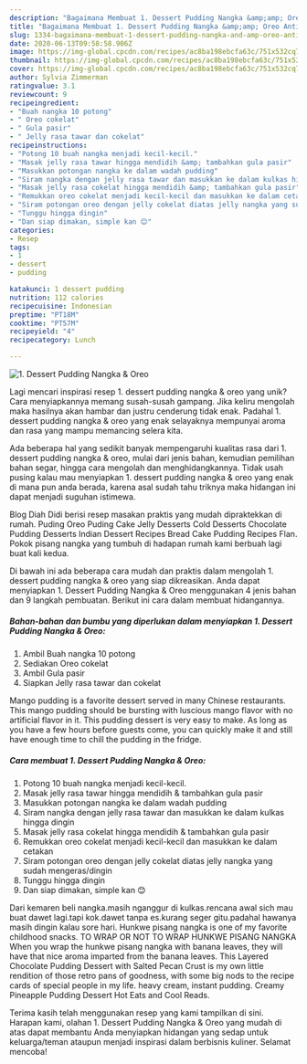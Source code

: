 ```yaml
---
description: "Bagaimana Membuat 1. Dessert Pudding Nangka &amp;amp; Oreo Anti Gagal"
title: "Bagaimana Membuat 1. Dessert Pudding Nangka &amp;amp; Oreo Anti Gagal"
slug: 1334-bagaimana-membuat-1-dessert-pudding-nangka-and-amp-oreo-anti-gagal
date: 2020-06-13T09:58:58.906Z
image: https://img-global.cpcdn.com/recipes/ac8ba198ebcfa63c/751x532cq70/1-dessert-pudding-nangka-oreo-foto-resep-utama.jpg
thumbnail: https://img-global.cpcdn.com/recipes/ac8ba198ebcfa63c/751x532cq70/1-dessert-pudding-nangka-oreo-foto-resep-utama.jpg
cover: https://img-global.cpcdn.com/recipes/ac8ba198ebcfa63c/751x532cq70/1-dessert-pudding-nangka-oreo-foto-resep-utama.jpg
author: Sylvia Zimmerman
ratingvalue: 3.1
reviewcount: 9
recipeingredient:
- "Buah nangka 10 potong"
- " Oreo cokelat"
- " Gula pasir"
- " Jelly rasa tawar dan cokelat"
recipeinstructions:
- "Potong 10 buah nangka menjadi kecil-kecil."
- "Masak jelly rasa tawar hingga mendidih &amp; tambahkan gula pasir"
- "Masukkan potongan nangka ke dalam wadah pudding"
- "Siram nangka dengan jelly rasa tawar dan masukkan ke dalam kulkas hingga dingin"
- "Masak jelly rasa cokelat hingga mendidih &amp; tambahkan gula pasir"
- "Remukkan oreo cokelat menjadi kecil-kecil dan masukkan ke dalam cetakan"
- "Siram potongan oreo dengan jelly cokelat diatas jelly nangka yang sudah mengeras/dingin"
- "Tunggu hingga dingin"
- "Dan siap dimakan, simple kan 😊"
categories:
- Resep
tags:
- 1
- dessert
- pudding

katakunci: 1 dessert pudding 
nutrition: 112 calories
recipecuisine: Indonesian
preptime: "PT18M"
cooktime: "PT57M"
recipeyield: "4"
recipecategory: Lunch

---
```



![1. Dessert Pudding Nangka &amp; Oreo](https://img-global.cpcdn.com/recipes/ac8ba198ebcfa63c/751x532cq70/1-dessert-pudding-nangka-oreo-foto-resep-utama.jpg)

Lagi mencari inspirasi resep 1. dessert pudding nangka &amp; oreo yang unik? Cara menyiapkannya memang susah-susah gampang. Jika keliru mengolah maka hasilnya akan hambar dan justru cenderung tidak enak. Padahal 1. dessert pudding nangka &amp; oreo yang enak selayaknya mempunyai aroma dan rasa yang mampu memancing selera kita.

Ada beberapa hal yang sedikit banyak mempengaruhi kualitas rasa dari 1. dessert pudding nangka &amp; oreo, mulai dari jenis bahan, kemudian pemilihan bahan segar, hingga cara mengolah dan menghidangkannya. Tidak usah pusing kalau mau menyiapkan 1. dessert pudding nangka &amp; oreo yang enak di mana pun anda berada, karena asal sudah tahu triknya maka hidangan ini dapat menjadi suguhan istimewa.

Blog Diah Didi berisi resep masakan praktis yang mudah dipraktekkan di rumah. Puding Oreo Puding Cake Jelly Desserts Cold Desserts Chocolate Pudding Desserts Indian Dessert Recipes Bread Cake Pudding Recipes Flan. Pokok pisang nangka yang tumbuh di hadapan rumah kami berbuah lagi buat kali kedua.


Di bawah ini ada beberapa cara mudah dan praktis dalam mengolah 1. dessert pudding nangka &amp; oreo yang siap dikreasikan. Anda dapat menyiapkan 1. Dessert Pudding Nangka &amp; Oreo menggunakan 4 jenis bahan dan 9 langkah pembuatan. Berikut ini cara dalam membuat hidangannya.

<!--inarticleads1-->

##### Bahan-bahan dan bumbu yang diperlukan dalam menyiapkan 1. Dessert Pudding Nangka &amp; Oreo:

1. Ambil Buah nangka 10 potong
1. Sediakan  Oreo cokelat
1. Ambil  Gula pasir
1. Siapkan  Jelly rasa tawar dan cokelat


Mango pudding is a favorite dessert served in many Chinese restaurants. This mango pudding should be bursting with luscious mango flavor with no artificial flavor in it. This pudding dessert is very easy to make. As long as you have a few hours before guests come, you can quickly make it and still have enough time to chill the pudding in the fridge. 

<!--inarticleads2-->

##### Cara membuat 1. Dessert Pudding Nangka &amp; Oreo:

1. Potong 10 buah nangka menjadi kecil-kecil.
1. Masak jelly rasa tawar hingga mendidih &amp; tambahkan gula pasir
1. Masukkan potongan nangka ke dalam wadah pudding
1. Siram nangka dengan jelly rasa tawar dan masukkan ke dalam kulkas hingga dingin
1. Masak jelly rasa cokelat hingga mendidih &amp; tambahkan gula pasir
1. Remukkan oreo cokelat menjadi kecil-kecil dan masukkan ke dalam cetakan
1. Siram potongan oreo dengan jelly cokelat diatas jelly nangka yang sudah mengeras/dingin
1. Tunggu hingga dingin
1. Dan siap dimakan, simple kan 😊


Dari kemaren beli nangka.masih nganggur di kulkas.rencana awal sich mau buat dawet lagi.tapi kok.dawet tanpa es.kurang seger gitu.padahal hawanya masih dingin kalau sore hari. Hunkwe pisang nangka is one of my favorite childhood snacks. TO WRAP OR NOT TO WRAP HUNKWE PISANG NANGKA When you wrap the hunkwe pisang nangka with banana leaves, they will have that nice aroma imparted from the banana leaves. This Layered Chocolate Pudding Dessert with Salted Pecan Crust is my own little rendition of those retro pans of goodness, with some big nods to the recipe cards of special people in my life. heavy cream, instant pudding. Creamy Pineapple Pudding Dessert Hot Eats and Cool Reads. 

Terima kasih telah menggunakan resep yang kami tampilkan di sini. Harapan kami, olahan 1. Dessert Pudding Nangka &amp; Oreo yang mudah di atas dapat membantu Anda menyiapkan hidangan yang sedap untuk keluarga/teman ataupun menjadi inspirasi dalam berbisnis kuliner. Selamat mencoba!
